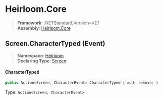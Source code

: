 # Heirloom.Core

> **Framework**: .NETStandard,Version=v2.1  
> **Assembly**: [Heirloom.Core][0]

## Screen.CharacterTyped (Event)

> **Namespace**: [Heirloom][0]  
> **Declaring Type**: [Screen][1]

#### CharacterTyped

```cs
public Action<Screen, CharacterEvent> CharacterTyped { add; remove; }
```

Type: `Action<Screen, CharacterEvent>`

[0]: ../../../Heirloom.Core.md
[1]: ../Screen.md
